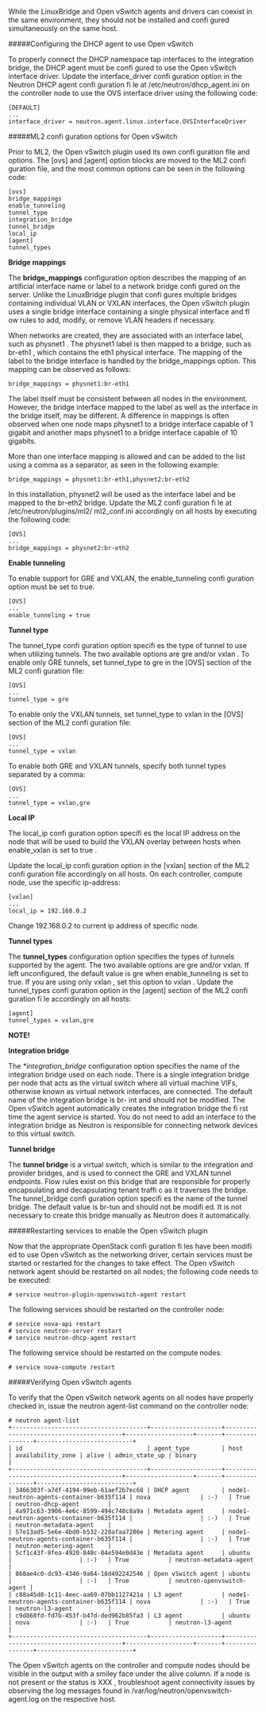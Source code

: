 While the LinuxBridge and Open vSwitch agents and drivers can coexist
in the same environment, they should not be installed and confi gured
simultaneously on the same host.

#####Configuring the DHCP agent to use Open vSwitch

To properly connect the DHCP namespace tap interfaces to the integration bridge,
the DHCP agent must be confi gured to use the Open vSwitch interface driver.
Update the interface_driver confi guration option in the Neutron DHCP agent
confi guration fi le at /etc/neutron/dhcp_agent.ini on the controller node to use
the OVS interface driver using the following code:
```
[DEFAULT]
...
interface_driver = neutron.agent.linux.interface.OVSInterfaceDriver
```

#####ML2 confi guration options for Open vSwitch

Prior to ML2, the Open vSwitch plugin used its own confi guration file and options.
The [ovs] and [agent] option blocks are moved to the ML2 confi guration file, and
the most common options can be seen in the following code:
```
[ovs]
bridge_mappings
enable_tunneling
tunnel_type
integration_bridge
tunnel_bridge
local_ip
[agent]
tunnel_types
```

**Bridge mappings**

The **bridge_mappings** configuration option describes the mapping of an artificial
interface name or label to a network bridge confi gured on the server. Unlike the
LinuxBridge plugin that confi gures multiple bridges containing individual VLAN or
VXLAN interfaces, the Open vSwitch plugin uses a single bridge interface containing
a single physical interface and fl ow rules to add, modify, or remove VLAN headers if
necessary.

When networks are created, they are associated with an interface label, such as
physnet1 . The physnet1 label is then mapped to a bridge, such as br-eth1 , which
contains the eth1 physical interface. The mapping of the label to the bridge interface
is handled by the bridge_mappings option. This mapping can be observed as
follows:
```
bridge_mappings = physnet1:br-eth1
```
The label itself must be consistent between all nodes in the environment. However,
the bridge interface mapped to the label as well as the interface in the bridge itself,
may be different. A difference in mappings is often observed when one node maps
physnet1 to a bridge interface capable of 1 gigabit and another maps physnet1 to a
bridge interface capable of 10 gigabits.

More than one interface mapping is allowed and can be added to the list using a
comma as a separator, as seen in the following example:
```
bridge_mappings = physnet1:br-eth1,physnet2:br-eth2
```
In this installation, physnet2 will be used as the interface label and be mapped to the
br-eth2 bridge. Update the ML2 confi guration fi le at /etc/neutron/plugins/ml2/
ml2_conf.ini accordingly on all hosts by executing the following code:
```
[OVS]
...
bridge_mappings = physnet2:br-eth2
```

**Enable tunneling**

To enable support for GRE and VXLAN, the enable_tunneling confi guration
option must be set to true.
```
[OVS]
...
enable_tunneling = true
```

**Tunnel type**

The tunnel_type confi guration option specifi es the type of tunnel to use when
utilizing tunnels. The two available options are gre and/or vxlan .
To enable only GRE tunnels, set tunnel_type to gre in the [OVS] section of the ML2
confi guration file:
```
[OVS]
...
tunnel_type = gre
```
To enable only the VXLAN tunnels, set tunnel_type to vxlan in the [OVS] section
of the ML2 confi guration file:
```
[OVS]
...
tunnel_type = vxlan
```
To enable both GRE and VXLAN tunnels, specify both tunnel types separated by a
comma:
```
[OVS]
...
tunnel_type = vxlan,gre
```

**Local IP**

The local_ip confi guration option specifi es the local IP address on the node that
will be used to build the VXLAN overlay between hosts when enable_vxlan is set
to true .

Update the local_ip confi guration option in the [vxlan] section of the ML2
confi guration file accordingly on all hosts.
On each controller, compute node, use the specific ip-address:
```
[vxlan]
...
local_ip = 192.168.0.2
```

Change 192.168.0.2 to current ip address of specific node.

**Tunnel types**

The **tunnel_types** configuration option specifies the types of tunnels supported by
the agent. The two available options are gre and/or vxlan. If left unconfigured, the
default value is gre when enable_tunneling is set to true. If you are using only
vxlan , set this option to vxlan .
Update the tunnel_types confi guration option in the [agent] section of the ML2
confi guration fi le accordingly on all hosts:
```
[agent]
tunnel_types = vxlan,gre
```


**NOTE!**

**Integration bridge**

The **integration_bridge* configuration option specifies the name of the integration
bridge used on each node. There is a single integration bridge per node that acts
as the virtual switch where all virtual machine VIFs, otherwise known as virtual
network interfaces, are connected. The default name of the integration bridge is br-
int and should not be modified.
The Open vSwitch agent automatically creates the integration bridge the fi rst time the agent
service is started. You do not need to add an interface to the integration
bridge as Neutron is responsible for connecting network devices to this
virtual switch.

**Tunnel bridge**

The **tunnel bridge** is a virtual switch, which is similar to the integration and
provider bridges, and is used to connect the GRE and VXLAN tunnel endpoints.
Flow rules exist on this bridge that are responsible for properly encapsulating and
decapsulating tenant traffi c as it traverses the bridge.
The tunnel_bridge confi guration option specifi es the name of the tunnel bridge.
The default value is br-tun and should not be modifi ed. It is not necessary to create
this bridge manually as Neutron does it automatically.


#####Restarting services to enable the Open vSwitch plugin

Now that the appropriate OpenStack confi guration fi les have been modifi ed to use
Open vSwitch as the networking driver, certain services must be started or restarted
for the changes to take effect.
The Open vSwitch network agent should be restarted on all nodes; the following
code needs to be executed:
```
# service neutron-plugin-openvswitch-agent restart
```
The following services should be restarted on the controller node:
```
# service nova-api restart
# service neutron-server restart
# service neutron-dhcp-agent restart
```
The following service should be restarted on the compute nodes:
```
# service nova-compute restart
```


#####Verifying Open vSwitch agents

To verify that the Open vSwitch network agents on all nodes have properly checked
in, issue the neutron agent-list command on the controller node:
```
# neutron agent-list
+--------------------------------------+--------------------+-----------------------------------------+-------------------+-------+----------------+---------------------------+
| id                                   | agent_type         | host                                    | availability_zone | alive | admin_state_up | binary                    |
+--------------------------------------+--------------------+-----------------------------------------+-------------------+-------+----------------+---------------------------+
| 3466303f-a7df-4194-99eb-61aef2b7ec68 | DHCP agent         | node1-neutron-agents-container-b635f114 | nova              | :-)   | True           | neutron-dhcp-agent        |
| 4a971c63-3906-4e6c-8599-494c748c8a9a | Metadata agent     | node1-neutron-agents-container-b635f114 |                   | :-)   | True           | neutron-metadata-agent    |
| 57e13ad5-5e6e-4bd0-b532-228afaa7286e | Metering agent     | node1-neutron-agents-container-b635f114 |                   | :-)   | True           | neutron-metering-agent    |
| 5cf1c43f-9fea-4920-840c-04e594e0d43e | Metadata agent     | ubuntu                                  |                   | :-)   | True           | neutron-metadata-agent    |
| 868ae4c0-dc93-4346-9a64-18d492242546 | Open vSwitch agent | ubuntu                                  |                   | :-)   | True           | neutron-openvswitch-agent |
| c88a45d8-1c11-4eec-aa69-07bb1127421a | L3 agent           | node1-neutron-agents-container-b635f114 | nova              | :-)   | True           | neutron-l3-agent          |
| c9d868fd-fd7b-453f-b47d-ded962b85fa3 | L3 agent           | ubuntu                                  | nova              | :-)   | True           | neutron-l3-agent          |
+--------------------------------------+--------------------+-----------------------------------------+-------------------+-------+----------------+---------------------------+

```
The Open vSwitch agents on the controller and compute nodes should be visible in
the output with a smiley face under the alive column. If a node is not present or the
status is XXX , troubleshoot agent connectivity issues by observing the log messages
found in /var/log/neutron/openvswitch-agent.log on the respective host.